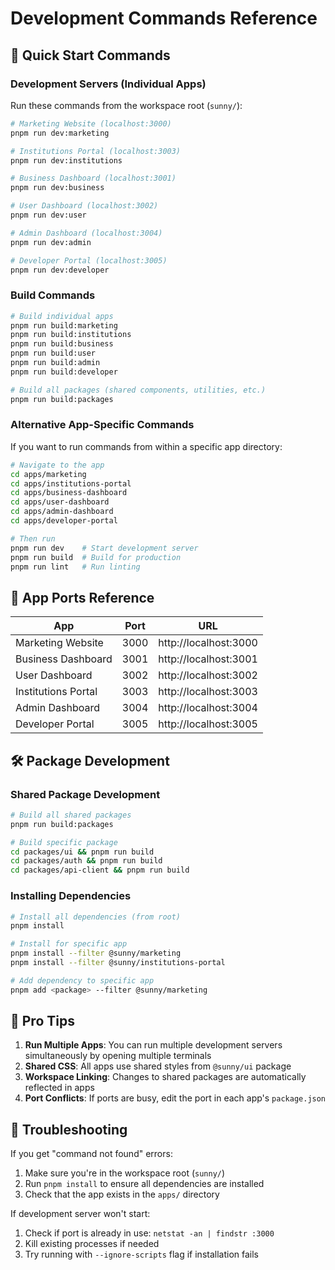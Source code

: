 # Development Commands Reference

## 🚀 Quick Start Commands

### Development Servers (Individual Apps)
Run these commands from the workspace root (`sunny/`):

```bash
# Marketing Website (localhost:3000)
pnpm run dev:marketing

# Institutions Portal (localhost:3003) 
pnpm run dev:institutions

# Business Dashboard (localhost:3001)
pnpm run dev:business

# User Dashboard (localhost:3002)
pnpm run dev:user

# Admin Dashboard (localhost:3004)
pnpm run dev:admin

# Developer Portal (localhost:3005)
pnpm run dev:developer
```

### Build Commands
```bash
# Build individual apps
pnpm run build:marketing
pnpm run build:institutions
pnpm run build:business
pnpm run build:user
pnpm run build:admin
pnpm run build:developer

# Build all packages (shared components, utilities, etc.)
pnpm run build:packages
```

### Alternative App-Specific Commands
If you want to run commands from within a specific app directory:

```bash
# Navigate to the app
cd apps/marketing
cd apps/institutions-portal
cd apps/business-dashboard
cd apps/user-dashboard
cd apps/admin-dashboard
cd apps/developer-portal

# Then run
pnpm run dev    # Start development server
pnpm run build  # Build for production
pnpm run lint   # Run linting
```

## 📱 App Ports Reference

| App | Port | URL |
|-----|------|-----|
| Marketing Website | 3000 | http://localhost:3000 |
| Business Dashboard | 3001 | http://localhost:3001 |
| User Dashboard | 3002 | http://localhost:3002 |
| Institutions Portal | 3003 | http://localhost:3003 |
| Admin Dashboard | 3004 | http://localhost:3004 |
| Developer Portal | 3005 | http://localhost:3005 |

## 🛠️ Package Development

### Shared Package Development
```bash
# Build all shared packages
pnpm run build:packages

# Build specific package
cd packages/ui && pnpm run build
cd packages/auth && pnpm run build
cd packages/api-client && pnpm run build
```

### Installing Dependencies
```bash
# Install all dependencies (from root)
pnpm install

# Install for specific app
pnpm install --filter @sunny/marketing
pnpm install --filter @sunny/institutions-portal

# Add dependency to specific app
pnpm add <package> --filter @sunny/marketing
```

## 🎯 Pro Tips

1. **Run Multiple Apps**: You can run multiple development servers simultaneously by opening multiple terminals
2. **Shared CSS**: All apps use shared styles from `@sunny/ui` package
3. **Workspace Linking**: Changes to shared packages are automatically reflected in apps
4. **Port Conflicts**: If ports are busy, edit the port in each app's `package.json`

## 🐛 Troubleshooting

If you get "command not found" errors:
1. Make sure you're in the workspace root (`sunny/`)
2. Run `pnpm install` to ensure all dependencies are installed
3. Check that the app exists in the `apps/` directory

If development server won't start:
1. Check if port is already in use: `netstat -an | findstr :3000`
2. Kill existing processes if needed
3. Try running with `--ignore-scripts` flag if installation fails
